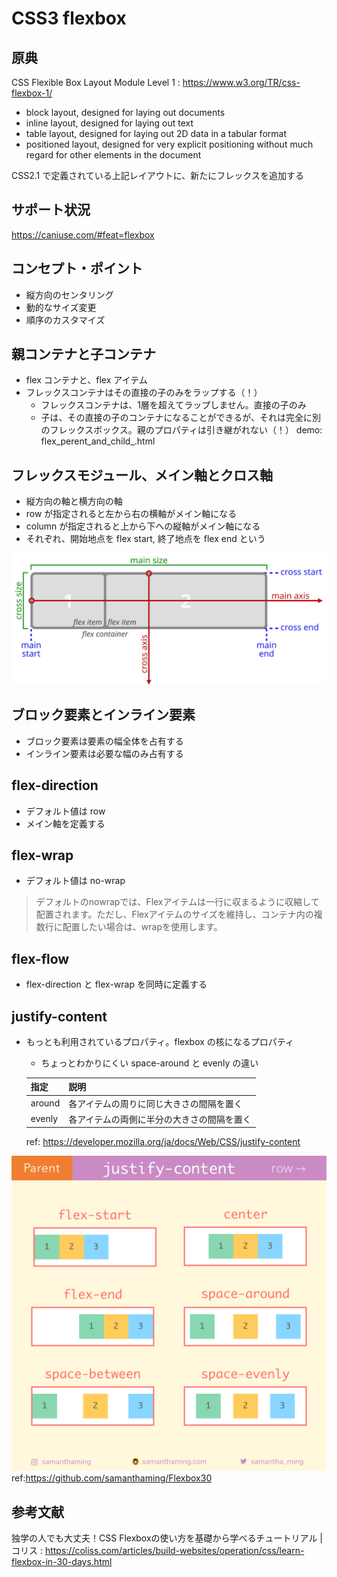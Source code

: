 # CSS3 flexbox

## 原典
CSS Flexible Box Layout Module Level 1 : https://www.w3.org/TR/css-flexbox-1/

* block layout, designed for laying out documents
* inline layout, designed for laying out text
* table layout, designed for laying out 2D data in a tabular format
* positioned layout, designed for very explicit positioning without much regard for other elements in the document

CSS2.1 で定義されている上記レイアウトに、新たにフレックスを追加する

## サポート状況

https://caniuse.com/#feat=flexbox

## コンセプト・ポイント

* 縦方向のセンタリング
* 動的なサイズ変更
* 順序のカスタマイズ

## 親コンテナと子コンテナ

* flex コンテナと、flex アイテム
* フレックスコンテナはその直接の子のみをラップする（！）
    * フレックスコンテナは、1層を超えてラップしません。直接の子のみ
    * 子は、その直接の子のコンテナになることができるが、それは完全に別のフレックスボックス。親のプロパティは引き継がれない（！）
    demo: flex_perent_and_child_.html

## フレックスモジュール、メイン軸とクロス軸

 * 縦方向の軸と横方向の軸
 * row が指定されると左から右の横軸がメイン軸になる
 * column が指定されると上から下への縦軸がメイン軸になる
 * それぞれ、開始地点を flex start, 終了地点を flex end という

![](flex-direction-terms.svg)

## ブロック要素とインライン要素

* ブロック要素は要素の幅全体を占有する
* インライン要素は必要な幅のみ占有する

## flex-direction

* デフォルト値は row
* メイン軸を定義する

## flex-wrap

* デフォルト値は no-wrap
> デフォルトのnowrapでは、Flexアイテムは一行に収まるように収縮して配置されます。ただし、Flexアイテムのサイズを維持し、コンテナ内の複数行に配置したい場合は、wrapを使用します。

## flex-flow

* flex-direction と flex-wrap を同時に定義する

##  justify-content

* もっとも利用されているプロパティ。flexbox の核になるプロパティ
    * ちょっとわかりにくい space-around と evenly の違い

    |指定|説明|
    |-|-|
    |around|各アイテムの周りに同じ大きさの間隔を置く|
    |evenly|各アイテムの両側に半分の大きさの間隔を置く|
    
    ref: https://developer.mozilla.org/ja/docs/Web/CSS/justify-content

![](12-justify-content-row.png)
ref:https://github.com/samanthaming/Flexbox30

## 参考文献

独学の人でも大丈夫！CSS Flexboxの使い方を基礎から学べるチュートリアル | コリス : https://coliss.com/articles/build-websites/operation/css/learn-flexbox-in-30-days.html

